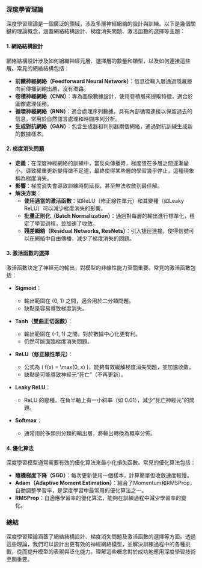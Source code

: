 ### 深度學習理論

深度學習理論是一個廣泛的領域，涉及多層神經網絡的設計與訓練。以下是幾個關鍵的理論概念，涵蓋網絡結構設計、梯度消失問題、激活函數的選擇等主題：

#### 1. 網絡結構設計

網絡結構設計涉及如何組織神經元層、選擇層的數量和類型，以及如何連接這些層。常見的網絡結構包括：

- **前饋神經網絡（Feedforward Neural Network）**：信息從輸入層通過隱藏層向前傳播到輸出層，沒有環路。
- **卷積神經網絡（CNN）**：專為圖像數據設計，使用卷積層來提取特徵，適合於圖像處理任務。
- **循環神經網絡（RNN）**：適合處理序列數據，具有內部循環連接以保留過去的信息，常用於自然語言處理和時間序列分析。
- **生成對抗網絡（GAN）**：包含生成器和判別器兩個網絡，通過對抗訓練生成新的數據樣本。

#### 2. 梯度消失問題

- **定義**：在深度神經網絡的訓練中，當反向傳播時，梯度值在多層之間逐漸變小，導致權重更新變得微不足道，最終使得某些層的學習幾乎停止，這種現象稱為梯度消失。
- **影響**：梯度消失會導致訓練時間延長，甚至無法收斂到最佳解。
- **解決方案**：
  - **使用適當的激活函數**：如ReLU（修正線性單元）和其變種（如Leaky ReLU）可以減少梯度消失的影響。
  - **批量正則化（Batch Normalization）**：通過對每層的輸出進行標準化，穩定了學習過程，並加速了收斂。
  - **殘差網絡（Residual Networks, ResNets）**：引入捷徑連接，使得信號可以在網絡中自由傳播，減少了梯度消失的問題。

#### 3. 激活函數的選擇

激活函數決定了神經元的輸出，對模型的非線性能力至關重要。常見的激活函數包括：

- **Sigmoid**：
  - 輸出範圍在 (0, 1) 之間，適合用於二分類問題。
  - 缺點是容易導致梯度消失。

- **Tanh（雙曲正切函數）**：
  - 輸出範圍在 (-1, 1) 之間，對於數據中心化更有利。
  - 仍然可能面臨梯度消失問題。

- **ReLU（修正線性單元）**：
  - 公式為 \( f(x) = \max(0, x) \)，能夠有效緩解梯度消失問題，並加速收斂。
  - 缺點是可能導致神經元“死亡”（不再更新）。

- **Leaky ReLU**：
  - ReLU 的變種，在負半軸上有一小斜率（如 0.01），減少“死亡神經元”的問題。

- **Softmax**：
  - 通常用於多類別分類的輸出層，將輸出轉換為概率分佈。

#### 4. 優化算法

深度學習模型通常需要有效的優化算法來最小化損失函數。常見的優化算法包括：

- **隨機梯度下降（SGD）**：每次更新使用一個樣本，計算簡單但收斂速度較慢。
- **Adam（Adaptive Moment Estimation）**：結合了Momentum和RMSProp，自動調整學習率，是深度學習中最常用的優化算法之一。
- **RMSProp**：自適應學習率的優化算法，能夠在訓練過程中減少學習率的變化。

### 總結

深度學習理論涵蓋了網絡結構設計、梯度消失問題及激活函數的選擇等方面。透過這些理論，我們可以設計出更有效的神經網絡模型，並解決訓練過程中的各種挑戰，從而提升模型的表現與泛化能力。理解這些概念對於成功地應用深度學習技術至關重要。
